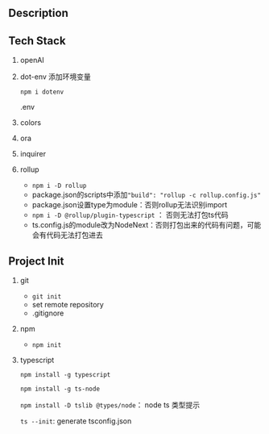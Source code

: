 ## Description

## Tech Stack

1. openAI

2. dot-env  添加环境变量

   `npm i dotenv`

   .env

3. colors

4. ora

5. inquirer

6. rollup

   - `npm i -D rollup`
   - package.json的scripts中添加`"build": "rollup -c rollup.config.js"`
   - package.json设置type为module：否则rollup无法识别import
   - `npm i -D @rollup/plugin-typescript` ： 否则无法打包ts代码
   - ts.config.js的module改为NodeNext：否则打包出来的代码有问题，可能会有代码无法打包进去

## Project Init

1. git

   - `git init`
   - set remote repository
   - .gitignore

2. npm

   - `npm init`

3. typescript

   `npm install -g typescript`

   `npm install -g ts-node`

   `npm install -D tslib @types/node`： node ts 类型提示
   
   `ts --init`:  generate tsconfig.json